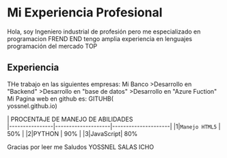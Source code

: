 # Mi Experiencia Profesional

Hola, soy Ingeniero industrial de profesión pero me especializado en programacion FREND END
tengo amplia experiencia en lenguajes programación del mercado TOP



## Experiencia

THe trabajo en las siguientes empresas:
	Mi Banco
		>Desarrollo en "Backend"
		>Desarrollo en "base de datos"
		>Desarrollo en "Azure Fuction"
Mi Pagina web en github es: GITUHB(  
yossnel.github.io) 


|      PROCENTAJE DE MANEJO DE ABILIDADES                          
|----------------|--------------------|---------------------|
|1|`Manejo HTML5`  |   50%  |
|2|PYTHON |    90%         |
|3|JavaScript| 80%

Gracias por leer me 
Saludos
YOSSNEL SALAS ICHO